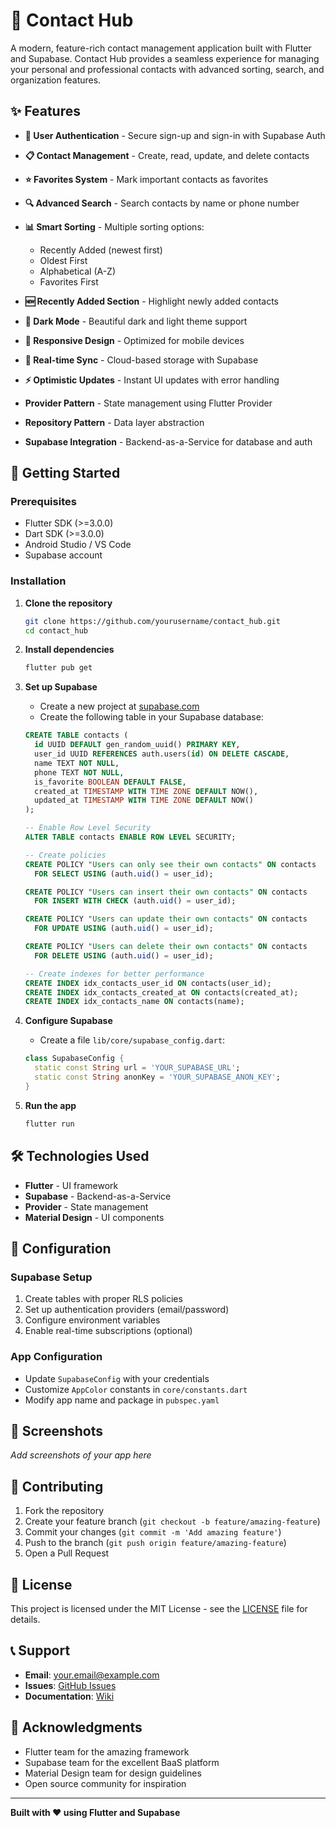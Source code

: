 # 📱 Contact Hub

A modern, feature-rich contact management application built with Flutter and Supabase. Contact Hub provides a seamless experience for managing your personal and professional contacts with advanced sorting, search, and organization features.

## ✨ Features

- **🔐 User Authentication** - Secure sign-up and sign-in with Supabase Auth
- **📋 Contact Management** - Create, read, update, and delete contacts
- **⭐ Favorites System** - Mark important contacts as favorites
- **🔍 Advanced Search** - Search contacts by name or phone number
- **📊 Smart Sorting** - Multiple sorting options:
  - Recently Added (newest first)
  - Oldest First
  - Alphabetical (A-Z)
  - Favorites First
- **🆕 Recently Added Section** - Highlight newly added contacts
- **🌙 Dark Mode** - Beautiful dark and light theme support
- **📱 Responsive Design** - Optimized for mobile devices
- **🔄 Real-time Sync** - Cloud-based storage with Supabase
- **⚡ Optimistic Updates** - Instant UI updates with error handling

- **Provider Pattern** - State management using Flutter Provider
- **Repository Pattern** - Data layer abstraction
- **Supabase Integration** - Backend-as-a-Service for database and auth

## 🚀 Getting Started

### Prerequisites

- Flutter SDK (>=3.0.0)
- Dart SDK (>=3.0.0)
- Android Studio / VS Code
- Supabase account

### Installation

1. **Clone the repository**
   ```bash
   git clone https://github.com/yourusername/contact_hub.git
   cd contact_hub
   ```

2. **Install dependencies**
   ```bash
   flutter pub get
   ```

3. **Set up Supabase**
   - Create a new project at [supabase.com](https://supabase.com)
   - Create the following table in your Supabase database:

   ```sql
   CREATE TABLE contacts (
     id UUID DEFAULT gen_random_uuid() PRIMARY KEY,
     user_id UUID REFERENCES auth.users(id) ON DELETE CASCADE,
     name TEXT NOT NULL,
     phone TEXT NOT NULL,
     is_favorite BOOLEAN DEFAULT FALSE,
     created_at TIMESTAMP WITH TIME ZONE DEFAULT NOW(),
     updated_at TIMESTAMP WITH TIME ZONE DEFAULT NOW()
   );

   -- Enable Row Level Security
   ALTER TABLE contacts ENABLE ROW LEVEL SECURITY;

   -- Create policies
   CREATE POLICY "Users can only see their own contacts" ON contacts
     FOR SELECT USING (auth.uid() = user_id);

   CREATE POLICY "Users can insert their own contacts" ON contacts
     FOR INSERT WITH CHECK (auth.uid() = user_id);

   CREATE POLICY "Users can update their own contacts" ON contacts
     FOR UPDATE USING (auth.uid() = user_id);

   CREATE POLICY "Users can delete their own contacts" ON contacts
     FOR DELETE USING (auth.uid() = user_id);

   -- Create indexes for better performance
   CREATE INDEX idx_contacts_user_id ON contacts(user_id);
   CREATE INDEX idx_contacts_created_at ON contacts(created_at);
   CREATE INDEX idx_contacts_name ON contacts(name);
   ```

4. **Configure Supabase**
   - Create a file `lib/core/supabase_config.dart`:
   ```dart
   class SupabaseConfig {
     static const String url = 'YOUR_SUPABASE_URL';
     static const String anonKey = 'YOUR_SUPABASE_ANON_KEY';
   }
   ```

5. **Run the app**
   ```bash
   flutter run
   ```
   

## 🛠️ Technologies Used

- **Flutter** - UI framework
- **Supabase** - Backend-as-a-Service
- **Provider** - State management
- **Material Design** - UI components

## 🔧 Configuration

### Supabase Setup
1. Create tables with proper RLS policies
2. Set up authentication providers (email/password)
3. Configure environment variables
4. Enable real-time subscriptions (optional)

### App Configuration
- Update `SupabaseConfig` with your credentials
- Customize `AppColor` constants in `core/constants.dart`
- Modify app name and package in `pubspec.yaml`

## 📱 Screenshots

*Add screenshots of your app here*

## 🤝 Contributing

1. Fork the repository
2. Create your feature branch (`git checkout -b feature/amazing-feature`)
3. Commit your changes (`git commit -m 'Add amazing feature'`)
4. Push to the branch (`git push origin feature/amazing-feature`)
5. Open a Pull Request

## 📄 License

This project is licensed under the MIT License - see the [LICENSE](LICENSE) file for details.

## 📞 Support

- **Email**: your.email@example.com
- **Issues**: [GitHub Issues](https://github.com/yourusername/contact_hub/issues)
- **Documentation**: [Wiki](https://github.com/yourusername/contact_hub/wiki)

## 🙏 Acknowledgments

- Flutter team for the amazing framework
- Supabase team for the excellent BaaS platform
- Material Design team for design guidelines
- Open source community for inspiration

---

**Built with ❤️ using Flutter and Supabase**
